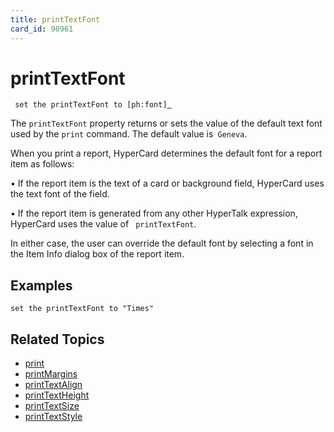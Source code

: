 ```yaml
---
title: printTextFont
card_id: 90961
---
```


# printTextFont

<code><pre>
set the printTextFont to [ph:font]<u>
</pre></code>

</u>The <code>printTextFont</code> property returns or sets the value of the default text font used by the <code>print</code> command. The default value is<code> Geneva</code>.

When you print a report, HyperCard determines the default font for a report item as follows:

• If the report item is the text of a card     or  background field, HyperCard uses     the text font of the field. 

• If the report item is generated from     any other HyperTalk expression,     HyperCard uses the value of    <code> printTextFont</code>.

In either case, the user can override the default font by selecting a font in the Item Info dialog box of the report item. 


## Examples

```
set the printTextFont to "Times"
```

## Related Topics

* [print](/HyperTalkReference/commands/print)
* [printMargins](/HyperTalkReference/properties/printMargins)
* [printTextAlign](/HyperTalkReference/properties/printTextAlign)
* [printTextHeight](/HyperTalkReference/properties/printTextHeight)
* [printTextSize](/HyperTalkReference/properties/printTextSize)
* [printTextStyle](/HyperTalkReference/properties/printTextStyle)
